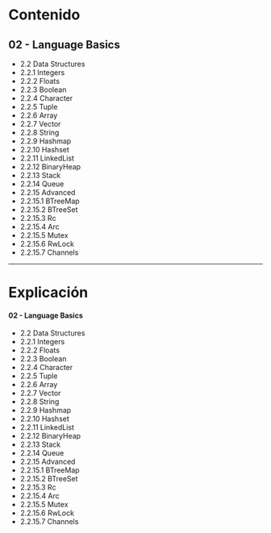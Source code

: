 
# Contenido

## 02 - Language Basics

- 2.2 Data Structures
- 2.2.1 Integers
- 2.2.2 Floats
- 2.2.3 Boolean
- 2.2.4 Character
- 2.2.5 Tuple
- 2.2.6 Array
- 2.2.7 Vector
- 2.2.8 String
- 2.2.9 Hashmap
- 2.2.10 Hashset
- 2.2.11 LinkedList
- 2.2.12 BinaryHeap
- 2.2.13 Stack
- 2.2.14 Queue
- 2.2.15 Advanced
- 2.2.15.1 BTreeMap
- 2.2.15.2 BTreeSet
- 2.2.15.3 Rc
- 2.2.15.4 Arc
- 2.2.15.5 Mutex
- 2.2.15.6 RwLock
- 2.2.15.7 Channels

---

# Explicación

#### 02 - Language Basics

- 2.2 Data Structures
- 2.2.1 Integers
- 2.2.2 Floats
- 2.2.3 Boolean
- 2.2.4 Character
- 2.2.5 Tuple
- 2.2.6 Array
- 2.2.7 Vector
- 2.2.8 String
- 2.2.9 Hashmap
- 2.2.10 Hashset
- 2.2.11 LinkedList
- 2.2.12 BinaryHeap
- 2.2.13 Stack
- 2.2.14 Queue
- 2.2.15 Advanced
- 2.2.15.1 BTreeMap
- 2.2.15.2 BTreeSet
- 2.2.15.3 Rc
- 2.2.15.4 Arc
- 2.2.15.5 Mutex
- 2.2.15.6 RwLock
- 2.2.15.7 Channels
